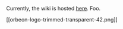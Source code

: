 Currently, the wiki is hosted [here](http://wiki.orbeon.com/forms/). Foo.

[[orbeon-logo-trimmed-transparent-42.png]]
